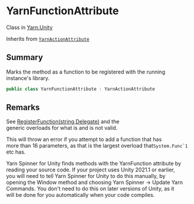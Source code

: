 # YarnFunctionAttribute

Class in [Yarn.Unity](yarn.unity.md)

Inherits from [`YarnActionAttribute`](yarn.unity.yarnactionattribute.md)

## Summary

Marks the method as a function to be registered with the running\
instance's library.

```csharp
public class YarnFunctionAttribute : YarnActionAttribute
```

## Remarks

See [RegisterFunction(string,Delegate)](yarn.library.registerfunction-7.md) and the\
generic overloads for what is and is not valid.

This will throw an error if you attempt to add a function that has\
more than 16 parameters, as that is the largest overload that``System.Func`1`` etc has.

Yarn Spinner for Unity finds methods with the YarnFunction attribute by\
reading your source code. If your project uses Unity 2021.1 or earlier,\
you will need to tell Yarn Spinner for Unity to do this manually, by\
opening the Window method and choosing Yarn Spinner -> Update Yarn\
Commands. You don't need to do this on later versions of Unity, as it\
will be done for you automatically when your code compiles.

